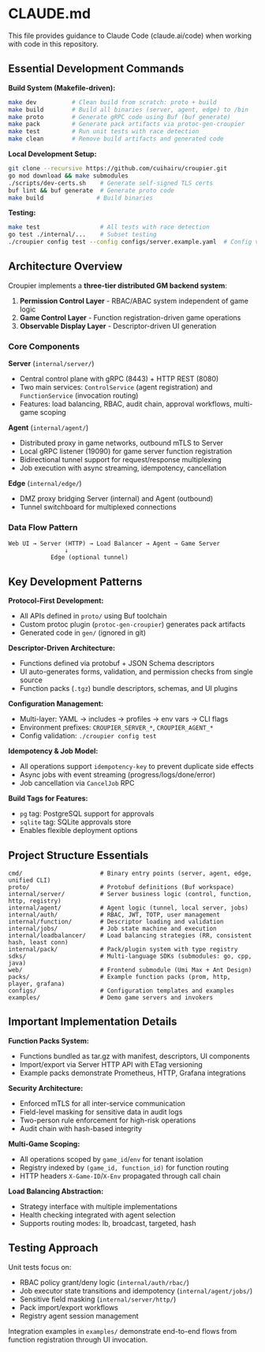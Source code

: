 # CLAUDE.md

This file provides guidance to Claude Code (claude.ai/code) when working with code in this repository.

## Essential Development Commands

**Build System (Makefile-driven):**
```bash
make dev          # Clean build from scratch: proto + build
make build        # Build all binaries (server, agent, edge) to /bin
make proto        # Generate gRPC code using Buf (buf generate)
make pack         # Generate pack artifacts via protoc-gen-croupier
make test         # Run unit tests with race detection
make clean        # Remove build artifacts and generated code
```

**Local Development Setup:**
```bash
git clone --recursive https://github.com/cuihairu/croupier.git
go mod download && make submodules
./scripts/dev-certs.sh    # Generate self-signed TLS certs
buf lint && buf generate  # Generate proto code
make build               # Build binaries
```

**Testing:**
```bash
make test                 # All tests with race detection
go test ./internal/...    # Subset testing
./croupier config test --config configs/server.example.yaml  # Config validation
```

## Architecture Overview

Croupier implements a **three-tier distributed GM backend system**:

1. **Permission Control Layer** - RBAC/ABAC system independent of game logic
2. **Game Control Layer** - Function registration-driven game operations
3. **Observable Display Layer** - Descriptor-driven UI generation

### Core Components

**Server** (`internal/server/`)
- Central control plane with gRPC (8443) + HTTP REST (8080)
- Two main services: `ControlService` (agent registration) and `FunctionService` (invocation routing)
- Features: load balancing, RBAC, audit chain, approval workflows, multi-game scoping

**Agent** (`internal/agent/`)
- Distributed proxy in game networks, outbound mTLS to Server
- Local gRPC listener (19090) for game server function registration
- Bidirectional tunnel support for request/response multiplexing
- Job execution with async streaming, idempotency, cancellation

**Edge** (`internal/edge/`)
- DMZ proxy bridging Server (internal) and Agent (outbound)
- Tunnel switchboard for multiplexed connections

### Data Flow Pattern
```
Web UI → Server (HTTP) → Load Balancer → Agent → Game Server
                ↓
            Edge (optional tunnel)
```

## Key Development Patterns

**Protocol-First Development:**
- All APIs defined in `proto/` using Buf toolchain
- Custom protoc plugin (`protoc-gen-croupier`) generates pack artifacts
- Generated code in `gen/` (ignored in git)

**Descriptor-Driven Architecture:**
- Functions defined via protobuf + JSON Schema descriptors
- UI auto-generates forms, validation, and permission checks from single source
- Function packs (`.tgz`) bundle descriptors, schemas, and UI plugins

**Configuration Management:**
- Multi-layer: YAML → includes → profiles → env vars → CLI flags
- Environment prefixes: `CROUPIER_SERVER_*`, `CROUPIER_AGENT_*`
- Config validation: `./croupier config test`

**Idempotency & Job Model:**
- All operations support `idempotency-key` to prevent duplicate side effects
- Async jobs with event streaming (progress/logs/done/error)
- Job cancellation via `CancelJob` RPC

**Build Tags for Features:**
- `pg` tag: PostgreSQL support for approvals
- `sqlite` tag: SQLite approvals store
- Enables flexible deployment options

## Project Structure Essentials

```
cmd/                      # Binary entry points (server, agent, edge, unified CLI)
proto/                    # Protobuf definitions (Buf workspace)
internal/server/          # Server business logic (control, function, http, registry)
internal/agent/           # Agent logic (tunnel, local server, jobs)
internal/auth/            # RBAC, JWT, TOTP, user management
internal/function/        # Descriptor loading and validation
internal/jobs/            # Job state machine and execution
internal/loadbalancer/    # Load balancing strategies (RR, consistent hash, least conn)
internal/pack/            # Pack/plugin system with type registry
sdks/                     # Multi-language SDKs (submodules: go, cpp, java)
web/                      # Frontend submodule (Umi Max + Ant Design)
packs/                    # Example function packs (prom, http, player, grafana)
configs/                  # Configuration templates and examples
examples/                 # Demo game servers and invokers
```

## Important Implementation Details

**Function Packs System:**
- Functions bundled as tar.gz with manifest, descriptors, UI components
- Import/export via Server HTTP API with ETag versioning
- Example packs demonstrate Prometheus, HTTP, Grafana integrations

**Security Architecture:**
- Enforced mTLS for all inter-service communication
- Field-level masking for sensitive data in audit logs
- Two-person rule enforcement for high-risk operations
- Audit chain with hash-based integrity

**Multi-Game Scoping:**
- All operations scoped by `game_id`/`env` for tenant isolation
- Registry indexed by `(game_id, function_id)` for function routing
- HTTP headers `X-Game-ID`/`X-Env` propagated through call chain

**Load Balancing Abstraction:**
- Strategy interface with multiple implementations
- Health checking integrated with agent selection
- Supports routing modes: lb, broadcast, targeted, hash

## Testing Approach

Unit tests focus on:
- RBAC policy grant/deny logic (`internal/auth/rbac/`)
- Job executor state transitions and idempotency (`internal/agent/jobs/`)
- Sensitive field masking (`internal/server/http/`)
- Pack import/export workflows
- Registry agent session management

Integration examples in `examples/` demonstrate end-to-end flows from function registration through UI invocation.